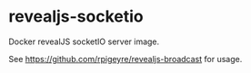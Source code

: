 # revealjs-socketio

Docker revealJS socketIO server image.

See https://github.com/rpigeyre/revealjs-broadcast for usage.